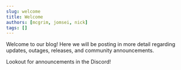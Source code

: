 ```yaml
---
slug: welcome
title: Welcome
authors: [mcgrim, jomsei, nick]
tags: []
---
```


Welcome to our blog! Here we will be posting in more detail regarding updates, outages, releases, and community announcements.

Lookout for announcements in the Discord!
